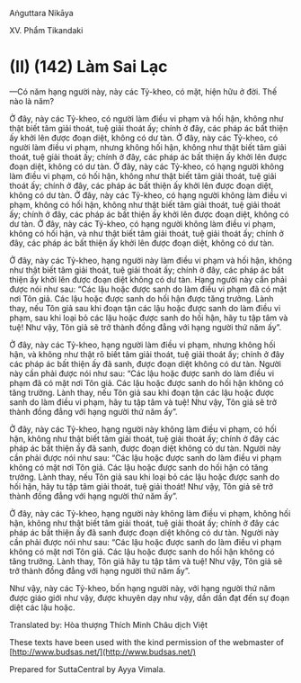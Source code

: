 Aṅguttara Nikāya

XV. Phẩm Tikandaki

# (II) (142) Làm Sai Lạc

—Có năm hạng người này, này các Tỷ-kheo, có mặt, hiện hữu ở đời. Thế nào là năm?

Ở đây, này các Tỷ-kheo, có người làm điều vi phạm và hối hận, không như thật biết tâm giải thoát, tuệ giải thoát ấy; chính ở đây, các pháp ác bất thiện ấy khởi lên được đoạn diệt, không có dư tàn. Ở đây, này các Tỷ-kheo, có người làm điều vi phạm, nhưng không hối hận, không như thật biết tâm giải thoát, tuệ giải thoát ấy; chính ở đây, các pháp ác bất thiện ấy khởi lên được đoạn diệt, không có dư tàn. Ở đây, này các Tỷ-kheo, có hạng người không làm điều vi phạm, có hối hận, không như thật biết tâm giải thoát, tuệ giải thoát ấy; chính ở đây, các pháp ác bất thiện ấy khởi lên được đoạn diệt, không có dư tàn. Ở đây, này các Tỷ-kheo, có hạng người không làm điều vi phạm, không có hối hận, không như thật biết tâm giải thoát, tuệ giải thoát ấy; chính ở đây, các pháp ác bất thiện ấy khởi lên được đoạn diệt, không có dư tàn. Ở đây, này các Tỷ-kheo, có hạng người không làm điều vi phạm, không có hối hận, và như thật biết tâm giải thoát, tuệ giải thoát ấy; chính ở đây, các pháp ác bất thiện ấy khởi lên được đoạn diệt, không có dư tàn.

Ở đây, này các Tỷ-kheo, hạng người này làm điều vi phạm và hối hận, không như thật biết tâm giải thoát, tuệ giải thoát ấy; chính ở đây, các pháp ác bất thiện ấy khởi lên được đoạn diệt không có dư tàn. Hạng người này cần phải được nói như sau: “Các lậu hoặc được sanh do làm điều vi phạm đã có mặt nơi Tôn giả. Các lậu hoặc được sanh do hối hận được tăng trưởng. Lành thay, nếu Tôn giả sau khi đoạn tận các lậu hoặc được sanh do làm điều vi phạm, sau khi loại bỏ các lậu hoặc được sanh do hối hận, hãy tu tập tâm và tuệ! Như vậy, Tôn giả sẽ trở thành đồng đẳng với hạng người thứ năm ấy”.

Ở đây, này các Tỷ-kheo, hạng người làm điều vi phạm, nhưng không hối hận, và không như thật rõ biết tâm giải thoát, tuệ giải thoát ấy; chính ở đây các pháp ác bất thiện ấy đã sanh, được đoạn diệt không có dư tàn. Người này cần phải được nói như sau: “Các lậu hoặc được sanh do làm điều vi phạm đã có mặt nơi Tôn giả. Các lậu hoặc được sanh do hối hận không có tăng trưởng. Lành thay, nếu Tôn giả sau khi đoạn tận các lậu hoặc được sanh do làm điều vi phạm, hãy tu tập tâm và tuệ! Như vậy, Tôn giả sẽ trở thành đồng đẳng với hạng người thứ năm ấy”.

Ở đây, này các Tỷ-kheo, hạng người này không làm điều vi phạm, có hối hận, không như thật biết tâm giải thoát, tuệ giải thoát ấy; chính ở đây các pháp ác bất thiện ấy đã sanh, được đoạn diệt không có dư tàn. Người này cần phải được nói như sau: “Các lậu hoặc được sanh do làm điều vi phạm không có mặt nơi Tôn giả. Các lậu hoặc được sanh do hối hận có tăng trưởng. Lành thay, nếu Tôn giả sau khi loại bỏ các lậu hoặc được sanh do hối hận, hãy tu tập tâm giải thoát, tuệ giải thoát! Như vậy, Tôn giả sẽ trở thành đồng đẳng với hạng người thứ năm ấy”.

Ở đây, này các Tỷ-kheo, hạng người này không làm điều vi phạm, không hối hận, không như thật biết tâm giải thoát, tuệ giải thoát ấy; chính ở đây các pháp ác bất thiện ấy đã sanh được đoạn diệt không có dư tàn. Người này cần phải được nói như sau: “Các lậu hoặc được sanh do làm điều vi phạm không có mặt nơi Tôn giả. Các lậu hoặc được sanh do hối hận không có tăng trưởng. Lành thay, Tôn giả hãy tu tập tâm và tuệ! Như vậy, Tôn giả sẽ trở thành đồng đẳng với hạng người thứ năm ấy”.

Như vậy, này các Tỷ-kheo, bốn hạng người này, với hạng người thứ năm được giáo giới như vậy, được khuyên dạy như vậy, dần dần đạt đến sự đoạn diệt các lậu hoặc.

Translated by: Hòa thượng Thích Minh Châu dịch Việt

These texts have been used with the kind permission of the webmaster of [http://www.budsas.net/](http://www.budsas.net/)

Prepared for SuttaCentral by Ayya Vimala.